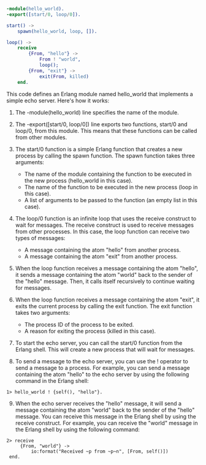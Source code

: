 ```erlang
-module(hello_world).
-export([start/0, loop/0]).

start() ->
    spawn(hello_world, loop, []).

loop() ->
    receive
        {From, "hello"} ->
            From ! "world",
            loop();
        {From, "exit"} ->
            exit(From, killed)
    end.
```

This code defines an Erlang module named hello_world that implements a simple echo server. Here's how it works:

1. The -module(hello_world) line specifies the name of the module.

2. The -export([start/0, loop/0]) line exports two functions, start/0 and loop/0, from this module. This means that these functions can be called from other modules.

3. The start/0 function is a simple Erlang function that creates a new process by calling the spawn function. The spawn function takes three arguments:

    - The name of the module containing the function to be executed in the new process (hello_world in this case).
    - The name of the function to be executed in the new process (loop in this case).
    - A list of arguments to be passed to the function (an empty list in this case).

4. The loop/0 function is an infinite loop that uses the receive construct to wait for messages. The receive construct is used to receive messages from other processes. In this case, the loop function can receive two types of messages:

    - A message containing the atom "hello" from another process.
    - A message containing the atom "exit" from another process.

5. When the loop function receives a message containing the atom "hello", it sends a message containing the atom "world" back to the sender of the "hello" message. Then, it calls itself recursively to continue waiting for messages.

6. When the loop function receives a message containing the atom "exit", it exits the current process by calling the exit function. The exit function takes two arguments:

    - The process ID of the process to be exited.
    - A reason for exiting the process (killed in this case).

7. To start the echo server, you can call the start/0 function from the Erlang shell. This will create a new process that will wait for messages.

8. To send a message to the echo server, you can use the ! operator to send a message to a process. For example, you can send a message containing the atom "hello" to the echo server by using the following command in the Erlang shell:

```
1> hello_world ! {self(), "hello"}.
```

9. When the echo server receives the "hello" message, it will send a message containing the atom "world" back to the sender of the "hello" message. You can receive this message in the Erlang shell by using the receive construct. For example, you can receive the "world" message in the Erlang shell by using the following command:

```
2> receive
     {From, "world"} ->
         io:format("Received ~p from ~p~n", [From, self()])
 end.
```